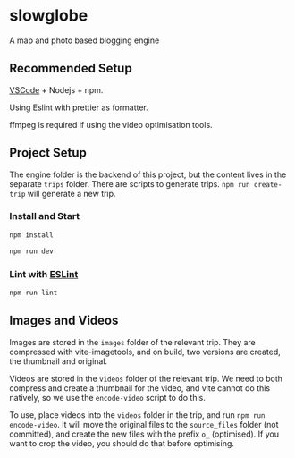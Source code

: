 # slowglobe

A map and photo based blogging engine

## Recommended Setup

[VSCode](https://code.visualstudio.com/) + Nodejs + npm.

Using Eslint with prettier as formatter.

ffmpeg is required if using the video optimisation tools.

## Project Setup

The engine folder is the backend of this project, but the content lives in the separate `trips` folder. There are scripts to generate trips. `npm run create-trip` will generate a new trip.

### Install and Start

```sh
npm install

npm run dev
```

### Lint with [ESLint](https://eslint.org/)

```sh
npm run lint
```

## Images and Videos

Images are stored in the `images` folder of the relevant trip. They are compressed with vite-imagetools, and on build, two versions are created, the thumbnail and original.

Videos are stored in the `videos` folder of the relevant trip. We need to both compress and create a thumbnail for the video, and vite cannot do this natively, so we use the `encode-video` script to do this.

To use, place videos into the `videos` folder in the trip, and run `npm run encode-video`. It will move the original files to the `source_files` folder (not committed), and create the new files with the prefix `o_` (optimised). If you want to crop the video, you should do that before optimising.
